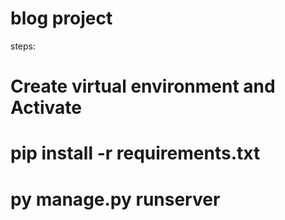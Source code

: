 # blog project

steps:

# Create  virtual environment and Activate
# pip install -r  requirements.txt
# py manage.py runserver
